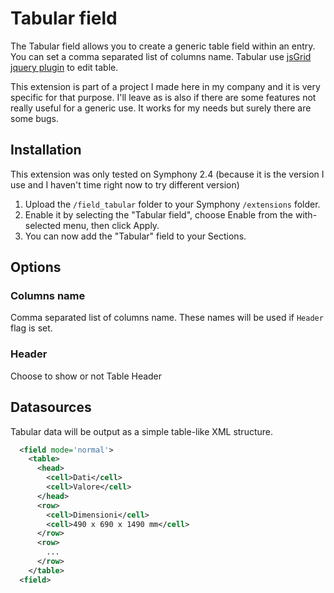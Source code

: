# Tabular field

The Tabular field allows you to create a generic table field within an entry. You can set a comma separated list of columns name. Tabular use [jsGrid jquery plugin](https://github.com/tabalinas/jsgrid) to edit table.

This extension is part of a project I made here in my company and it is very specific for that purpose. I'll leave as is also if there are some features not really useful for a generic use. It works for my needs but surely there are some bugs.

## Installation

This extension was only tested on Symphony 2.4 (because it is the version I use and I haven't time right now to try different version)

1. Upload the `/field_tabular` folder to your Symphony `/extensions` folder.
2. Enable it by selecting the "Tabular field", choose Enable from the with-selected menu, then click Apply.
3. You can now add the "Tabular" field to your Sections.

## Options

### Columns name

Comma separated list of columns name. These names will be used if `Header` flag is set.

### Header

Choose to show or not Table Header

## Datasources

Tabular data will be output as a simple table-like XML structure.

```xml
  <field mode='normal'>
    <table>
      <head>
        <cell>Dati</cell>
        <cell>Valore</cell>
      </head>
      <row>
        <cell>Dimensioni</cell>
        <cell>490 x 690 x 1490 mm</cell>
      </row>
	  <row>
	    ...
	  </row>
    </table>
  <field>
```
